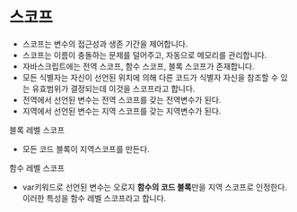 # 스코프
* 스코프는 변수의 접근성과 생존 기간을 제어합니다.
* 스코프는 이름이 충돌하는 문제를 덜어주고, 자동으로 메모리를 관리합니다.
* 자바스크립트에는 전역 스코프, 함수 스코프, 블록 스코프가 존재합니다. 
* 모든 식별자는 자신이 선언된 위치에 의해 다른 코드가 식별자 자신을 참조할 수 있는 유효범위가 결정되는데 이것을 스코프라고 합니다.
* 전역에서 선언된 변수는 전역 스코프를 갖는 전역변수가 된다.
* 지역에서 선언된 변수는 지역 스코프를 갖는 지역변수가 된다.

블록 레벨 스코프
- 모든 코드 블록이 지역스코프를 만든다. 


함수 레벨 스코프
- var키워드로 선언된 변수는 오로지 **함수의 코드 블록**만을 지역 스코프로 인정한다. 이러한 특성을 함수 레벨 스코프라고 합니다. 


